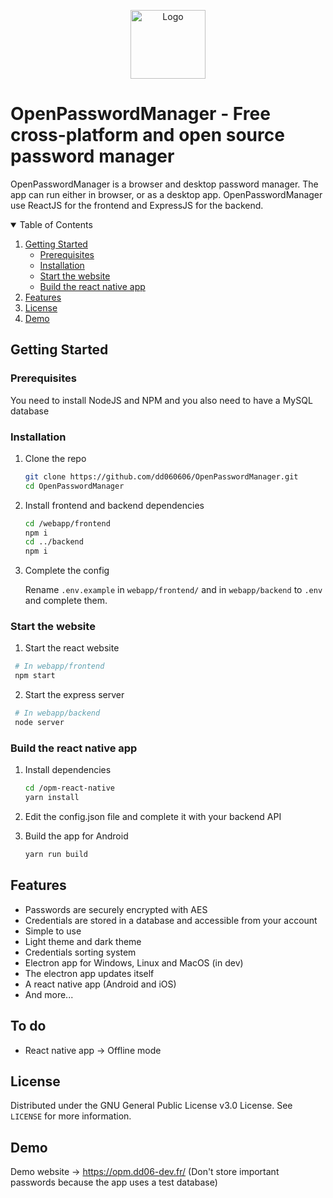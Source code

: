 <p align="center">
    <img src="https://opm.dd06-dev.fr/assets/images/logo.png" alt="Logo" width="120" height="110">

</p>

# OpenPasswordManager - Free cross-platform and open source password manager

OpenPasswordManager is a browser and desktop password manager. The app can run either in browser, or as a desktop app.
OpenPasswordManager use ReactJS for the frontend and ExpressJS for the backend.

<details open="open">
  <summary>Table of Contents</summary>
  <ol>
    <li>
      <a href="#getting-started">Getting Started</a>
      <ul>
        <li><a href="#prerequisites">Prerequisites</a></li>
        <li><a href="#installation">Installation</a></li>
        <li><a href="#start-the-website">Start the website</a></li>
        <li><a href="#build-the-react-native-app">Build the react native app</a></li>
      </ul>
    </li>
    <li><a href="#features">Features</a></li>
    <li><a href="#license">License</a></li>
    <li><a href="#demo">Demo</a></li>

  </ol>
</details>

## Getting Started

### Prerequisites

You need to install NodeJS and NPM and you also need to have a MySQL database

### Installation

1. Clone the repo
   ```sh
   git clone https://github.com/dd060606/OpenPasswordManager.git
   cd OpenPasswordManager
   ```
2. Install frontend and backend dependencies

   ```sh
   cd /webapp/frontend
   npm i
   cd ../backend
   npm i
   ```

3. Complete the config

   Rename `.env.example` in `webapp/frontend/` and in `webapp/backend` to `.env` and complete them.

### Start the website

1. Start the react website

```sh
 # In webapp/frontend
 npm start
```

2. Start the express server

```sh
 # In webapp/backend
 node server
```

### Build the react native app
1. Install dependencies
   ```sh
   cd /opm-react-native
   yarn install
   ```
2. Edit the config.json file and complete it with your backend API

3. Build the app for Android
    ```sh
    yarn run build
    ```

## Features

- Passwords are securely encrypted with AES
- Credentials are stored in a database and accessible from your account
- Simple to use
- Light theme and dark theme
- Credentials sorting system
- Electron app for Windows, Linux and MacOS (in dev)
- The electron app updates itself
- A react native app (Android and iOS)
- And more...

## To do

- React native app -> Offline mode

## License

Distributed under the GNU General Public License v3.0 License. See `LICENSE` for more information.

## Demo

Demo website -> https://opm.dd06-dev.fr/
(Don't store important passwords because the app uses a test database)
